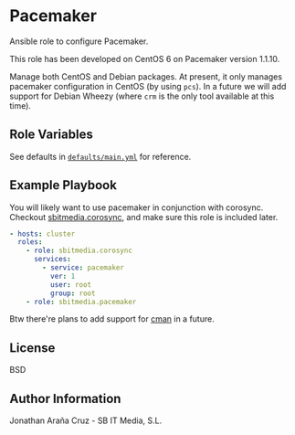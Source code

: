 Pacemaker
=========

Ansible role to configure Pacemaker.

This role has been developed on CentOS 6 on Pacemaker version 1.1.10.

Manage both CentOS and Debian packages. At present, it only manages pacemaker
configuration in CentOS (by using `pcs`). In a future we will add support for
Debian Wheezy (where `crm` is the only tool available at this time).

Role Variables
--------------

See defaults in [`defaults/main.yml`](defaults/main.yml) for reference.

Example Playbook
----------------

You will likely want to use pacemaker in conjunction with corosync. Checkout
[sbitmedia.corosync](https://galaxy.ansible.com/list#/roles/690), and make sure
this role is included later.

```yaml
- hosts: cluster
  roles:
    - role: sbitmedia.corosync
      services:
        - service: pacemaker
          ver: 1
          user: root
          group: root
    - role: sbitmedia.pacemaker
```

Btw there're plans to add support for [cman](http://www.sourceware.org/cluster/cman/) in a future.

License
-------

BSD

Author Information
------------------

Jonathan Araña Cruz - SB IT Media, S.L.

